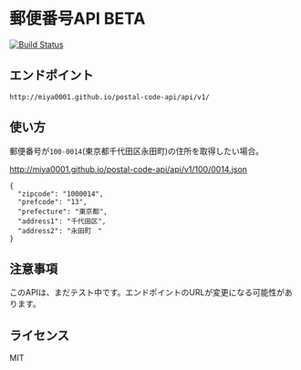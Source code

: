 # 郵便番号API BETA

[![Build Status](https://travis-ci.org/miya0001/postal-code-api.svg?branch=master)](https://travis-ci.org/miya0001/postal-code-api)

## エンドポイント

```
http://miya0001.github.io/postal-code-api/api/v1/
```

## 使い方

郵便番号が`100-0014`(東京都千代田区永田町)の住所を取得したい場合。

http://miya0001.github.io/postal-code-api/api/v1/100/0014.json

```
{
  "zipcode": "1000014",
  "prefcode": "13",
  "prefecture": "東京都",
  "address1": "千代田区",
  "address2": "永田町　"
}
```

## 注意事項

このAPIは、まだテスト中です。エンドポイントのURLが変更になる可能性があります。

## ライセンス

MIT
